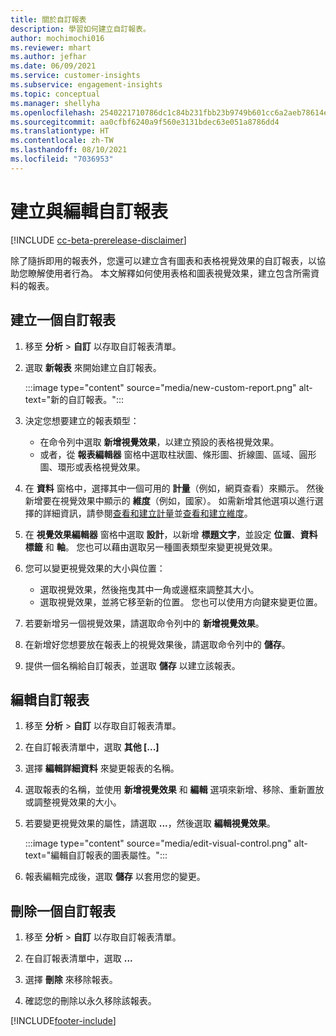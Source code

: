```yaml
---
title: 關於自訂報表
description: 學習如何建立自訂報表。
author: mochimochi016
ms.reviewer: mhart
ms.author: jefhar
ms.date: 06/09/2021
ms.service: customer-insights
ms.subservice: engagement-insights
ms.topic: conceptual
ms.manager: shellyha
ms.openlocfilehash: 2540221710786dc1c84b231fbb23b9749b601cc6a2aeb78614e16002302a80a9
ms.sourcegitcommit: aa0cfbf6240a9f560e3131bdec63e051a8786dd4
ms.translationtype: HT
ms.contentlocale: zh-TW
ms.lasthandoff: 08/10/2021
ms.locfileid: "7036953"
---
```

# <a name="create-and-edit-custom-reports"></a>建立與編輯自訂報表

[!INCLUDE [cc-beta-prerelease-disclaimer](includes/cc-beta-prerelease-disclaimer.md)]

除了隨拆即用的報表外，您還可以建立含有圖表和表格視覺效果的自訂報表，以協助您瞭解使用者行為。 本文解釋如何使用表格和圖表視覺效果，建立包含所需資料的報表。 

## <a name="create-a-custom-report"></a>建立一個自訂報表

1. 移至 **分析** > **自訂** 以存取自訂報表清單。

1. 選取 **新報表** 來開始建立自訂報表。

   :::image type="content" source="media/new-custom-report.png" alt-text="新的自訂報表。":::

1. 決定您想要建立的報表類型：

    - 在命令列中選取 **新增視覺效果**，以建立預設的表格視覺效果。
    - 或者，從 **報表編輯器** 窗格中選取柱狀圖、條形圖、折線圖、區域、圓形圖、環形或表格視覺效果。

1. 在 **資料** 窗格中，選擇其中一個可用的 **計量**（例如，網頁查看）來顯示。 然後新增要在視覺效果中顯示的 **維度**（例如，國家）。 如需新增其他選項以進行選擇的詳細資訊，請參閱[查看和建立計量](metrics.md)並[查看和建立維度](dimensions.md)。

1. 在 **視覺效果編輯器** 窗格中選取 **設計**，以新增 **標題文字**，並設定 **位置**、**資料標籤** 和 **軸**。  您也可以藉由選取另一種圖表類型來變更視覺效果。

1. 您可以變更視覺效果的大小與位置：
   - 選取視覺效果，然後拖曳其中一角或邊框來調整其大小。
   - 選取視覺效果，並將它移至新的位置。 您也可以使用方向鍵來變更位置。
1. 若要新增另一個視覺效果，請選取命令列中的 **新增視覺效果**。
1. 在新增好您想要放在報表上的視覺效果後，請選取命令列中的 **儲存**。

1. 提供一個名稱給自訂報表，並選取 **儲存** 以建立該報表。
 
## <a name="edit-a-custom-report"></a>編輯自訂報表

1. 移至 **分析** > **自訂** 以存取自訂報表清單。

1. 在自訂報表清單中，選取 **其他 [...]** 

1. 選擇 **編輯詳細資料** 來變更報表的名稱。

1. 選取報表的名稱，並使用 **新增視覺效果** 和 **編輯** 選項來新增、移除、重新置放或調整視覺效果的大小。

1. 若要變更視覺效果的屬性，請選取 **...**，然後選取 **編輯視覺效果**。

   :::image type="content" source="media/edit-visual-control.png" alt-text="編輯自訂報表的圖表屬性。":::

1. 報表編輯完成後，選取 **儲存** 以套用您的變更。 

## <a name="delete-a-custom-report"></a>刪除一個自訂報表

1. 移至 **分析** > **自訂** 以存取自訂報表清單。

1. 在自訂報表清單中，選取 **...**

1. 選擇 **刪除** 來移除報表。

1. 確認您的刪除以永久移除該報表。

[!INCLUDE[footer-include](../includes/footer-banner.md)]
